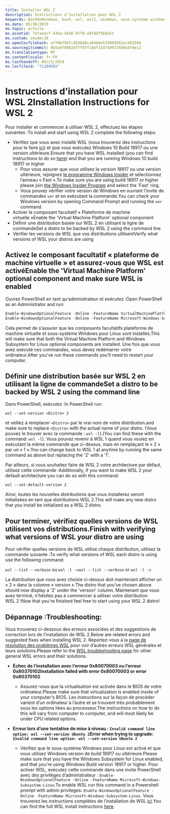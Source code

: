 ```yaml
---
title: Installer WSL 2
description: Instructions d’installation pour WSL 2
keywords: BashOnWindows, bash, wsl, wsl2, windows, sous-système windows pour linux, sous-système windows, ubuntu, debian, suse, windows 10, installation
ms.date: 05/30/2019
ms.topic: article
ms.assetid: 7afaeacf-435a-4e58-bff0-a9f0d75b8a51
ms.custom: seodec18
ms.openlocfilehash: af70bf567cd548d0ca84bbe535003052ec49256b
ms.sourcegitcommit: 0b5a9f8982dfff07fc8df32d74d97293654f8e12
ms.translationtype: MT
ms.contentlocale: fr-FR
ms.lasthandoff: 09/25/2019
ms.locfileid: "71269582"
---
```

# <a name="installation-instructions-for-wsl-2"></a><span data-ttu-id="a501a-104">Instructions d’installation pour WSL 2</span><span class="sxs-lookup"><span data-stu-id="a501a-104">Installation Instructions for WSL 2</span></span>

<span data-ttu-id="a501a-105">Pour installer et commencer à utiliser WSL 2, effectuez les étapes suivantes :</span><span class="sxs-lookup"><span data-stu-id="a501a-105">To install and start using WSL 2 complete the following steps:</span></span>

- <span data-ttu-id="a501a-106">Vérifiez que vous avez installé WSL (vous trouverez des instructions pour le faire [ici](./install-win10.md)) et que vous exécutez Windows 10 Build 18917 ou une version ultérieure.</span><span class="sxs-lookup"><span data-stu-id="a501a-106">Ensure that you have WSL installed (you can find instructions to do so [here](./install-win10.md)) and that you are running Windows 10 build 18917 or higher</span></span>
   - <span data-ttu-id="a501a-107">Pour vous assurer que vous utilisez la version 18917 ou une version ultérieure, rejoignez [le programme Windows Insider](https://insider.windows.com/en-us/) et sélectionnez l’anneau « Fast ».</span><span class="sxs-lookup"><span data-stu-id="a501a-107">To make sure you are using build 18917 or higher please join [the Windows Insider Program](https://insider.windows.com/en-us/) and select the 'Fast' ring.</span></span> 
   - <span data-ttu-id="a501a-108">Vous pouvez vérifier votre version de Windows en ouvrant l’invite de commandes `ver` et en exécutant la commande.</span><span class="sxs-lookup"><span data-stu-id="a501a-108">You can check your Windows version by opening Command Prompt and running the `ver` command.</span></span>
- <span data-ttu-id="a501a-109">Activer le composant facultatif « Plateforme de machine virtuelle »</span><span class="sxs-lookup"><span data-stu-id="a501a-109">Enable the 'Virtual Machine Platform' optional component</span></span>
- <span data-ttu-id="a501a-110">Définir une distribution basée sur WSL 2 en utilisant la ligne de commande</span><span class="sxs-lookup"><span data-stu-id="a501a-110">Set a distro to be backed by WSL 2 using the command line</span></span>
- <span data-ttu-id="a501a-111">Vérifier les versions de WSL que vos distributions utilisent</span><span class="sxs-lookup"><span data-stu-id="a501a-111">Verify what versions of WSL your distros are using</span></span>

## <a name="enable-the-virtual-machine-platform-optional-component-and-make-sure-wsl-is-enabled"></a><span data-ttu-id="a501a-112">Activez le composant facultatif « plateforme de machine virtuelle » et assurez-vous que WSL est activé</span><span class="sxs-lookup"><span data-stu-id="a501a-112">Enable the 'Virtual Machine Platform' optional component and make sure WSL is enabled</span></span>

<span data-ttu-id="a501a-113">Ouvrez PowerShell en tant qu’administrateur et exécutez :</span><span class="sxs-lookup"><span data-stu-id="a501a-113">Open PowerShell as an Administrator and run:</span></span>

```powershell
Enable-WindowsOptionalFeature -Online -FeatureName VirtualMachinePlatform
Enable-WindowsOptionalFeature -Online -FeatureName Microsoft-Windows-Subsystem-Linux
```

<span data-ttu-id="a501a-114">Cela permet de s’assurer que les composants facultatifs plateforme de machine virtuelle et sous-système Windows pour Linux sont installés.</span><span class="sxs-lookup"><span data-stu-id="a501a-114">This will make sure that both the Virtual Machine Platform and Windows Subsystem for Linux optional components are installed.</span></span> <span data-ttu-id="a501a-115">Une fois que vous avez exécuté ces commandes, vous devez redémarrer votre ordinateur.</span><span class="sxs-lookup"><span data-stu-id="a501a-115">After you've run these commands you'll need to restart your computer.</span></span> 

## <a name="set-a-distro-to-be-backed-by-wsl-2-using-the-command-line"></a><span data-ttu-id="a501a-116">Définir une distribution basée sur WSL 2 en utilisant la ligne de commande</span><span class="sxs-lookup"><span data-stu-id="a501a-116">Set a distro to be backed by WSL 2 using the command line</span></span>

<span data-ttu-id="a501a-117">Dans PowerShell, exécutez :</span><span class="sxs-lookup"><span data-stu-id="a501a-117">In PowerShell run:</span></span>

`wsl --set-version <Distro> 2`

<span data-ttu-id="a501a-118">et veillez à remplacer `<Distro>` par le vrai nom de votre distribution.</span><span class="sxs-lookup"><span data-stu-id="a501a-118">and make sure to replace `<Distro>` with the actual name of your distro.</span></span> <span data-ttu-id="a501a-119">(Vous pouvez le trouver avec la commande : `wsl -l`).</span><span class="sxs-lookup"><span data-stu-id="a501a-119">(You can find these with the command: `wsl -l`).</span></span> <span data-ttu-id="a501a-120">Vous pouvez revenir à WSL 1 quand vous voulez en exécutant la même commande que ci-dessus, mais en remplaçant le « 2 » par un « 1 ».</span><span class="sxs-lookup"><span data-stu-id="a501a-120">You can change back to WSL 1 at anytime by running the same command as above but replacing the '2' with a '1'.</span></span>

<span data-ttu-id="a501a-121">Par ailleurs, si vous souhaitez faire de WSL 2 votre architecture par défaut, utilisez cette commande :</span><span class="sxs-lookup"><span data-stu-id="a501a-121">Additionally, if you want to make WSL 2 your default architecture you can do so with this command:</span></span>

`wsl --set-default-version 2`

<span data-ttu-id="a501a-122">Ainsi, toutes les nouvelles distributions que vous installerez seront initialisées en tant que distributions WSL 2.</span><span class="sxs-lookup"><span data-stu-id="a501a-122">This will make any new distro that you install be initialized as a WSL 2 distro.</span></span>

## <a name="finish-with-verifying-what-versions-of-wsl-your-distro-are-using"></a><span data-ttu-id="a501a-123">Pour terminer, vérifiez quelles versions de WSL utilisent vos distributions.</span><span class="sxs-lookup"><span data-stu-id="a501a-123">Finish with verifying what versions of WSL your distro are using</span></span>

<span data-ttu-id="a501a-124">Pour vérifier quelles versions de WSL utilise chaque distribution, utilisez la commande suivante :</span><span class="sxs-lookup"><span data-stu-id="a501a-124">To verify what versions of WSL each distro is using use the following command:</span></span>

<span data-ttu-id="a501a-125">`wsl --list --verbose` ou `wsl -l -v`</span><span class="sxs-lookup"><span data-stu-id="a501a-125">`wsl --list --verbose` or `wsl -l -v`</span></span>

<span data-ttu-id="a501a-126">La distribution que vous avez choisie ci-dessus doit maintenant afficher un « 2 » dans la colonne « version ».</span><span class="sxs-lookup"><span data-stu-id="a501a-126">The distro that you've chosen above should now display a '2' under the 'version' column.</span></span> <span data-ttu-id="a501a-127">Maintenant que vous avez terminé, n’hésitez pas à commencer à utiliser votre distribution WSL 2 !</span><span class="sxs-lookup"><span data-stu-id="a501a-127">Now that you're finished feel free to start using your WSL 2 distro!</span></span> 

## <a name="troubleshooting"></a><span data-ttu-id="a501a-128">Dépannage :</span><span class="sxs-lookup"><span data-stu-id="a501a-128">Troubleshooting:</span></span> 

<span data-ttu-id="a501a-129">Vous trouverez ci-dessous des erreurs associées et des suggestions de correction lors de l’installation de WSL 2.</span><span class="sxs-lookup"><span data-stu-id="a501a-129">Below are related errors and suggested fixes when installing WSL 2.</span></span> <span data-ttu-id="a501a-130">Reportez-vous à la [page de résolution des problèmes WSL](troubleshooting.md) pour voir d’autres erreurs WSL générales et leurs solutions.</span><span class="sxs-lookup"><span data-stu-id="a501a-130">Please refer to the [WSL troubleshooting page](troubleshooting.md) for other general WSL errors and their solutions.</span></span>

* <span data-ttu-id="a501a-131">**Échec de l’installation avec l’erreur 0x80070003 ou l’erreur 0x80370102**</span><span class="sxs-lookup"><span data-stu-id="a501a-131">**Installation failed with error 0x80070003 or error 0x80370102**</span></span>
    * <span data-ttu-id="a501a-132">Assurez-vous que la virtualisation est activée dans le BIOS de votre ordinateur.</span><span class="sxs-lookup"><span data-stu-id="a501a-132">Please make sure that virtualization is enabled inside of your computer's BIOS.</span></span> <span data-ttu-id="a501a-133">Les instructions sur la façon de procéder varient d’un ordinateur à l’autre et se trouvent très probablement sous les options liées au processeur.</span><span class="sxs-lookup"><span data-stu-id="a501a-133">The instructions on how to do this will vary from computer to computer, and will most likely be under CPU related options.</span></span>
   
* <span data-ttu-id="a501a-134">**Erreur lors d’une tentative de mise à niveau : `Invalid command line option: wsl --set-version Ubuntu 2`**</span><span class="sxs-lookup"><span data-stu-id="a501a-134">**Error when trying to upgrade: `Invalid command line option: wsl --set-version Ubuntu 2`**</span></span>
    * <span data-ttu-id="a501a-135">Vérifiez que le sous-système Windows pour Linux est activé et que vous utilisez Windows version de build 18917 ou ultérieure.</span><span class="sxs-lookup"><span data-stu-id="a501a-135">Please make sure that you have the Windows Subsystem for Linux enabled, and that you're using Windows Build version 18917 or higher.</span></span> <span data-ttu-id="a501a-136">Pour activer WSL, exécutez cette commande dans une invite PowerShell avec des privilèges d’administrateur : `Enable-WindowsOptionalFeature -Online -FeatureName Microsoft-Windows-Subsystem-Linux`.</span><span class="sxs-lookup"><span data-stu-id="a501a-136">To enable WSL run this command in a Powershell prompt with admin privileges: `Enable-WindowsOptionalFeature -Online -FeatureName Microsoft-Windows-Subsystem-Linux`.</span></span> <span data-ttu-id="a501a-137">Vous trouverez les instructions complètes de l’installation de WSL [ici](./install-win10.md).</span><span class="sxs-lookup"><span data-stu-id="a501a-137">You can find the full WSL install instructions [here](./install-win10.md).</span></span>